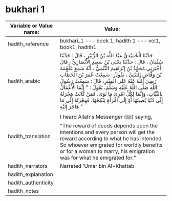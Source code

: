 # bukhari 1

| Variable or Value name: | Value: |
|-------------------------|--------|
| hadith_reference        |    bukhari_1 --- book 1, hadith 1 --- vol1, book1, hadith1    |
| hadith_arabic           |    حَدَّثَنَا الْحُمَيْدِيُّ عَبْدُ اللَّهِ بْنُ الزُّبَيْرِ ، قَالَ : حَدَّثَنَا سُفْيَانُ ، قَالَ : حَدَّثَنَا يَحْيَى بْنُ سَعِيدٍ الْأَنْصَارِيُّ ، قَالَ : أَخْبَرَنِي مُحَمَّدُ بْنُ إِبْرَاهِيمَ التَّيْمِيُّ ، أَنَّهُ سَمِعَ عَلْقَمَةَ بْنَ وَقَّاصٍ اللَّيْثِيَّ ، يَقُولُ : سَمِعْتُ عُمَرَ بْنَ الْخَطَّابِ رَضِيَ اللَّهُ عَنْهُ عَلَى الْمِنْبَرِ، قَالَ : سَمِعْتُ رَسُولَ اللَّهِ صَلَّى اللَّهُ عَلَيْهِ وَسَلَّمَ، يَقُولُ : " إِنَّمَا الْأَعْمَالُ بِالنِّيَّاتِ، وَإِنَّمَا لِكُلِّ امْرِئٍ مَا نَوَى، فَمَنْ كَانَتْ هِجْرَتُهُ إِلَى دُنْيَا يُصِيبُهَا أَوْ إِلَى امْرَأَةٍ يَنْكِحُهَا، فَهِجْرَتُهُ إِلَى مَا هَاجَرَ إِلَيْهِ "    |
| hadith_translation      |    I heard Allah's Messenger (ﷺ) saying, "The reward of deeds depends upon the intentions and every person will get the reward according to what he has intended. So whoever emigrated for worldly benefits or for a woman to marry, his emigration was for what he emigrated for."    |
| hadith_narrators        |    Narrated 'Umar bin Al-Khattab    |
| hadith_explanation      |        |
| hadith_authenticity     |        |
| hadith_notes            |        |
